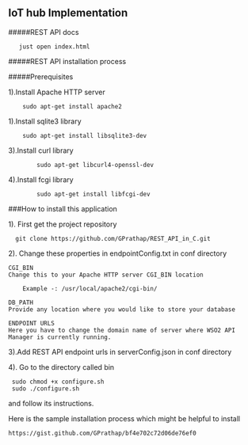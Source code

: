## IoT hub Implementation

#####REST API docs 
    
       just open index.html  

#####REST API installation process

#####Prerequisites

1).Install Apache HTTP server 
	
		sudo apt-get install apache2

1).Install sqlite3 library

		sudo apt-get install libsqlite3-dev

3).Install curl library
    
        	sudo apt-get libcurl4-openssl-dev
        	
4).Install fcgi library
      		
      		sudo apt-get install libfcgi-dev

###How to install this application

1). First get the project repository 

	  git clone https://github.com/GPrathap/REST_API_in_C.git

2). Change these properties in endpointConfig.txt in conf directory 

    CGI_BIN 
 	Change this to your Apache HTTP server CGI_BIN location
		
		Example -: /usr/local/apache2/cgi-bin/

    DB_PATH
	Provide any location where you would like to store your database 

    ENDPOINT URLS
	Here you have to change the domain name of server where WSO2 API Manager is currently running.  


3).Add REST API endpoint urls in serverConfig.json in conf directory 

4). Go to the directory called bin
	
	 sudo chmod +x configure.sh
	 sudo ./configure.sh
	 
and follow its instructions.

Here is the sample installation process which might be helpful to install

	https://gist.github.com/GPrathap/bf4e702c72d06de76ef0
	
